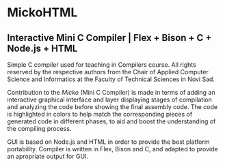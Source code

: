 # MickoHTML

## Interactive Mini C Compiler | Flex + Bison + C + Node.js + HTML

Simple C compiler used for teaching in Compilers course. All rights reserved by the respective authors from the Chair of Applied Computer Science and Informatics at the Faculty of Technical Sciences in Novi Sad.

Contribution to the *Micko* (Mini C Compiler) is made in terms of adding an interactive graphical interface and layer displaying stages of compilation and analyzing the code before showing the final assembly code.
The code is highlighted in colors to help match the corresponding pieces of generated code in different phases, to aid and boost the understanding of the compiling process.

GUI is based on Node.js and HTML in order to provide the best platform portability.
Compiler is written in Flex, Bison and C, and adapted to provide an apropriate output for GUI.

